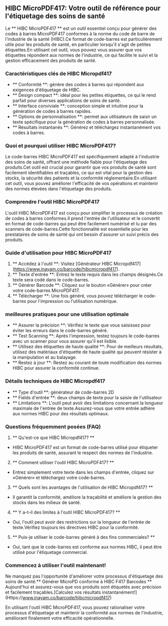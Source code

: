 ## HIBC MicroPDF417: Votre outil de référence pour l'étiquetage des soins de santé

Le ** HIBC MicroPDF417 ** est un outil essentiel conçu pour générer des codes à barres MicroPDF417 conformes à la norme du code de barre de l'industrie de la santé (HIBC).Ce format de code-barres est particulièrement utile pour les produits de santé, en particulier lorsqu'il s'agit de petites étiquettes.En utilisant cet outil, vous pouvez vous assurer que vos étiquettes répondent aux normes de l'industrie, ce qui facilite le suivi et la gestion efficacement des produits de santé.

### Caractéristiques clés de HIBC Micropdf417

- ** Conformité **: génère des codes à barres qui répondent aux exigences d'étiquetage de HIBC.
- ** Design compact **: idéal pour les petites étiquettes, ce qui le rend parfait pour diverses applications de soins de santé.
- ** Interface conviviale **: conception simple et intuitive pour la génération de codes à barres rapides.
- ** Options de personnalisation **: permet aux utilisateurs de saisir un texte spécifique pour la génération de codes à barres personnalisée.
- ** Résultats instantanés **: Générez et téléchargez instantanément vos codes à barres.

### Quoi et pourquoi utiliser HIBC MicroPDF417?

Le code-barres HIBC MicroPDF417 est spécifiquement adapté à l'industrie des soins de santé, offrant une méthode fiable pour l'étiquetage des produits.Cet outil est crucial pour garantir que vos produits de santé sont facilement identifiables et traçables, ce qui est vital pour la gestion des stocks, la sécurité des patients et la conformité réglementaire.En utilisant cet outil, vous pouvez améliorer l'efficacité de vos opérations et maintenir des normes élevées dans l'étiquetage des produits.

### Comprendre l'outil HIBC MicroPDF417

L'outil HIBC MicroPDF417 est conçu pour simplifier le processus de création de codes à barres conformes.Il prend l'entrée de l'utilisateur et le convertit en format de code-barres qui peut être facilement numérisé et lu par des scanners de code-barres.Cette fonctionnalité est essentielle pour les prestataires de soins de santé qui ont besoin d'assurer un suivi précis des produits.

### Guide d'utilisation pour HIBC MicroPDF417

1. ** Accédez à l'outil **: Visitez [Générateur HIBC Micropdf417] (https://www.inayam.co/barcode/hibcmicropdf417).
2. ** Texte d'entrée **: Entrez le texte requis dans les champs désignés.Ce texte sera codé dans le code-barres.
3. ** Générer Barcode **: Cliquez sur le bouton «Générer» pour créer votre code-barres MicroPDF417.
4. ** Télécharger **: Une fois généré, vous pouvez télécharger le code-barres pour l'impression ou l'utilisation numérique.

### meilleures pratiques pour une utilisation optimale

- ** Assurer la précision **: Vérifiez le texte que vous saisissez pour éviter les erreurs dans le code-barres généré.
- ** Test Scanning **: Après l'impression, testez toujours le code-barres avec un scanner pour vous assurer qu'il est lisible.
- ** Utilisez des étiquettes de haute qualité **: Pour de meilleurs résultats, utilisez des matériaux d'étiquette de haute qualité qui peuvent résister à la manipulation et au balayage.
- ** Restez à jour **: Restez au courant de toute modification des normes HIBC pour assurer la conformité continue.

### Détails techniques de HIBC Micropdf417

- ** Type d'outil **: générateur de code-barres 2D
- ** Fields d'entrée **: deux champs de texte pour la saisie de l'utilisateur
- ** Limitations **: L'outil peut avoir des limitations concernant la longueur maximale de l'entrée de texte.Assurez-vous que votre entrée adhère aux normes HIBC pour des résultats optimaux.

### Questions fréquemment posées (FAQ)

1. ** Qu'est-ce que HIBC Micropdf417? **
- HIBC MicroPDF417 est un format de code-barres utilisé pour étiqueter les produits de santé, assurant le respect des normes de l'industrie.

2. ** Comment utiliser l'outil HIBC MicroPDF417? **
- Entrez simplement votre texte dans les champs d'entrée, cliquez sur «Générer» et téléchargez votre code-barres.

3. ** Quels sont les avantages de l'utilisation de HIBC Micropdf417? **
- Il garantit la conformité, améliore la traçabilité et améliore la gestion des stocks dans les milieux de santé.

4. ** Y a-t-il des limites à l'outil HIBC MicroPDF417? **
- Oui, l'outil peut avoir des restrictions sur la longueur de l'entrée de texte.Vérifiez toujours les directives HIBC pour la conformité.

5. ** Puis-je utiliser le code-barres généré à des fins commerciales? **
- Oui, tant que le code-barres est conforme aux normes HIBC, il peut être utilisé pour l'étiquetage commercial.

### Commencez à utiliser l'outil maintenant!

Ne manquez pas l'opportunité d'améliorer votre processus d'étiquetage des soins de santé.** Générer MicroPD conforme à HIBC F417 Barcodes ** Aujourd'hui et assurez-vous que vos produits sont étiquetés avec précision et facilement traçables.[Calculez vos résultats instantanément!] (Https://www.inayam.co/barcode/hibcmicropdf417)

En utilisant l'outil HIBC MicroPDF417, vous pouvez rationaliser votre processus d'étiquetage et maintenir la conformité aux normes de l'industrie, améliorant finalement votre efficacité opérationnelle.